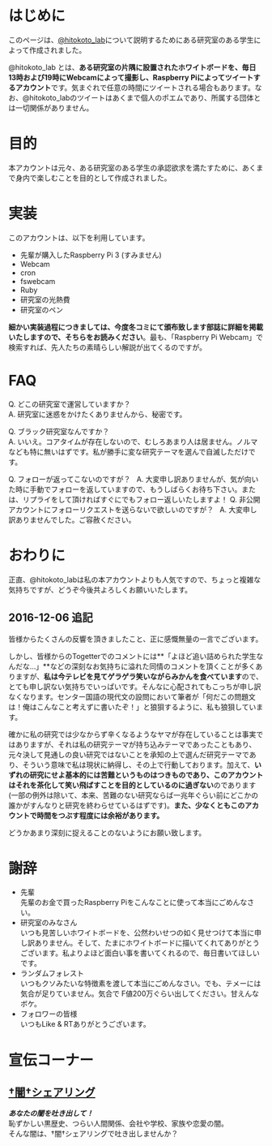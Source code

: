 # はじめに
このページは、<a href="https://twitter.com/hitokoto_lab">@hitokoto\_lab</a>について説明するためにある研究室のある学生によって作成されました。   

@hitokoto\_lab とは、**ある研究室の片隅に設置されたホワイトボードを、毎日13時および19時にWebcamによって撮影し、Raspberry Piによってツイートするアカウント**です。気まぐれで任意の時間にツイートされる場合もあります。なお、@hitokoto\_labのツイートはあくまで個人のポエムであり、所属する団体とは一切関係がありません。

# 目的
本アカウントは元々、ある研究室のある学生の承認欲求を満たすために、あくまで身内で楽しむことを目的として作成されました。

# 実装
このアカウントは、以下を利用しています。

* 先輩が購入したRaspberry Pi 3 (すみません)
* Webcam
* cron
* fswebcam
* Ruby
* 研究室の光熱費
* 研究室のペン

**細かい実装過程につきましては、今度冬コミにて頒布致します部誌に詳細を掲載いたしますので、そちらをお読みください**。最も、「Raspberry Pi Webcam」で検索すれば、先人たちの素晴らしい解説が出てくるのですが。

# FAQ
Q. どこの研究室で運営していますか？   
A. 研究室に迷惑をかけたくありませんから、秘密です。

Q. ブラック研究室なんですか？   
A. いいえ。コアタイムが存在しないので、むしろあまり人は居ません。ノルマなども特に無いはずです。私が勝手に変な研究テーマを選んで自滅しただけです。   

Q. フォローが返ってこないのですが？   
A. 大変申し訳ありませんが、気が向いた時に手動でフォローを返していますので、もうしばらくお待ち下さい。または、リプライをして頂ければすぐにでもフォロー返しいたしますよ！
Q. 非公開アカウントにフォローリクエストを送らないで欲しいのですが？   
A. 大変申し訳ありませんでした。ご容赦ください。

# おわりに
正直、@hitokoto\_labは私の本アカウントよりも人気ですので、ちょっと複雑な気持ちですが、どうぞ今後共よろしくお願いいたします。 


## 2016-12-06 追記
皆様からたくさんの反響を頂きましたこと、正に感慨無量の一言でございます。   

しかし、皆様からのTogetterでのコメントには**「よほど追い詰められた学生なんだな…」**などの深刻なお気持ちに溢れた同情のコメントを頂くことが多くありますが、**私は今テレビを見てゲラゲラ笑いながらみかんを食べています**ので、とても申し訳ない気持ちでいっぱいです。そんなに心配されてもこっちが申し訳なくなります。センター国語の現代文の設問において筆者が「何だこの問題文は！俺はこんなこと考えずに書いたぞ！」と狼狽するように、私も狼狽しています。

確かに私の研究では少なからず辛くなるようなヤマが存在していることは事実ではありますが、それは私の研究テーマが持ち込みテーマであったこともあり、元々決して見通しの良い研究ではないことを承知の上で選んだ研究テーマであり、そういう意味で私は現状に納得し、その上で行動しております。加えて、**いずれの研究にせよ基本的には苦難というものはつきものであり、このアカウントはそれを茶化して笑い飛ばすことを目的としているのに過ぎない**のであります(一部の例外は除いて、本来、苦難のない研究ならば一兆年ぐらい前にどこかの誰かがすんなりと研究を終わらせているはずです)。**また、少なくともこのアカウントで時間をつぶす程度には余裕があります。**

どうかあまり深刻に捉えることのないようにお願い致します。  

# 謝辞
* 先輩   
先輩のお金で買ったRaspberry Piをこんなことに使って本当にごめんなさい。    
* 研究室のみなさん   
いつも見苦しいホワイトボードを、公然わいせつの如く見せつけて本当に申し訳ありません。そして、たまにホワイトボードに描いてくれてありがとうございます。私よりよほど面白い事を書いてくれるので、毎日書いてほしいです。
* ランダムフォレスト   
いつもクソみたいな特徴素を渡して本当にごめんなさい。でも、テメーには気合が足りていません。気合で  F値200万ぐらい出してください。甘えんなボケ。
* フォロワーの皆様   
いつもLike & RTありがとうございます。

# 宣伝コーナー
## <a href="http://kurorekishi.net/">†闇†シェアリング</a>
***あなたの闇を吐き出して！***   
恥ずかしい黒歴史、つらい人間関係、会社や学校、家族や恋愛の闇。   
そんな闇は、†闇†シェアリングで吐き出しませんか？

